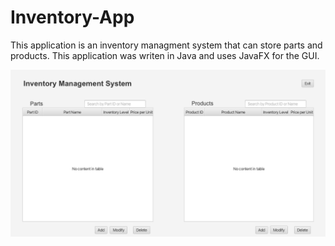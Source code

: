 # Inventory-App

This application is an inventory managment system that can store parts and products. This application was writen in Java and uses JavaFX for the GUI.

![alt text](https://github.com/sudorob0/Inventory-App/blob/master/screenshots/mainscreen.png?raw=true)

